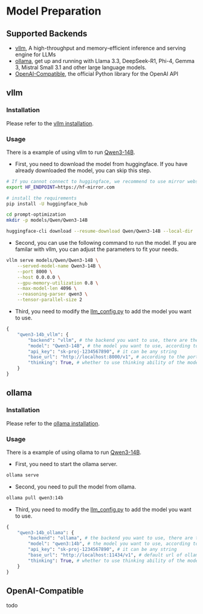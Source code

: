 # Model Preparation

## Supported Backends
- [vllm](https://docs.vllm.ai/en/latest/getting_started/quickstart.html), A high-throughput and memory-efficient inference and serving engine for LLMs
- [ollama](https://ollama.com/), get up and running with Llama 3.3, DeepSeek-R1, Phi-4, Gemma 3, Mistral Small 3.1 and other large language models.
- [OpenAI-Compatible](https://github.com/openai/openai-python), the official Python library for the OpenAI API

## vllm
### Installation
Please refer to the [vllm installation](https://docs.vllm.ai/en/latest/getting_started/installation/index.html).
### Usage
There is a example of using vllm to run [Qwen3-14B](https://huggingface.co/Qwen/Qwen3-14B).  
- First, you need to download the model from huggingface. If you have already downloaded the model, you can skip this step.
```bash
# If you cannot connect to huggingface, we recommend to use mirror website https://hf-mirror.com/
export HF_ENDPOINT=https://hf-mirror.com

# install the requirements
pip install -U huggingface_hub

cd prompt-optimization
mkdir -p models/Qwen/Qwen3-14B

huggingface-cli download --resume-download Qwen/Qwen3-14B --local-dir ./models/Qwen/Qwen3-14B
```
- Second, you can use the following command to run the model. If you are familar with vllm, you can adjust the parameters to fit your needs.
```bash
vllm serve models/Qwen/Qwen3-14B \
    --served-model-name Qwen3-14B \
    --port 8000 \
    --host 0.0.0.0 \
    --gpu-memory-utilization 0.8 \
    --max-model-len 4096 \
    --reasoning-parser qwen3 \
    --tensor-parallel-size 2
```
- Third, you need to modify the [llm_config.py](../src/config/llm_config.py) to add the model you want to use.
```python
{
    "qwen3-14b_vllm": {
        "backend": "vllm", # the backend you want to use, there are there choices: vllm, ollama, openai
        "model": "Qwen3-14B", # the model you want to use, according to the served-model-name parameter in the vllm command
        "api_key": "sk-proj-1234567890", # it can be any string
        "base_url": "http://localhost:8000/v1", # according to the port parameter in the vllm command
        "thinking": True, # whether to use thinking ability of the model, not all models support this
    }
}
```

## ollama
### Installation
Please refer to the [ollama installation](https://ollama.com/download).
### Usage
There is a example of using ollama to run [Qwen3-14B](https://huggingface.co/Qwen/Qwen3-14B).
- First, you need to start the ollama server.
```bash
ollama serve
```
- Second, you need to pull the model from ollama.
```bash
ollama pull qwen3:14b
```
- Third, you need to modify the [llm_config.py](../src/config/llm_config.py) to add the model you want to use.
```python
{
    "qwen3-14b_ollama": {
        "backend": "ollama", # the backend you want to use, there are there choices: vllm, ollama, openai
        "model": "qwen3:14b", # the model you want to use, according to the model you pulled from ollama
        "api_key": "sk-proj-1234567890", # it can be any string
        "base_url": "http://localhost:11434/v1", # default url of ollama
        "thinking": True, # whether to use thinking ability of the model, not all models support this
    }
}   
```

## OpenAI-Compatible
todo
